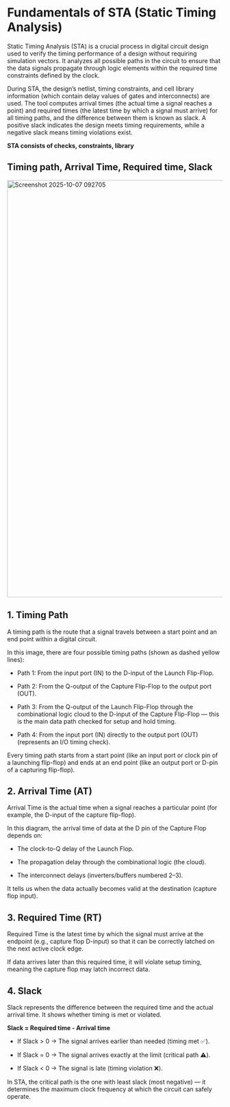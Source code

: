 #  Fundamentals of STA (Static Timing Analysis) 

Static Timing Analysis (STA) is a crucial process in digital circuit design used to verify the timing performance of a design without requiring simulation vectors. It analyzes all possible paths in the circuit to ensure that the data signals propagate through logic elements within the required time constraints defined by the clock.

During STA, the design’s netlist, timing constraints, and cell library information (which contain delay values of gates and interconnects) are used. The tool computes arrival times (the actual time a signal reaches a point) and required times (the latest time by which a signal must arrive) for all timing paths, and the difference between them is known as slack. A positive slack indicates the design meets timing requirements, while a negative slack means timing violations exist.

**STA consists of checks, constraints, library**

## Timing path, Arrival Time, Required time, Slack

<img width="1843" height="973" alt="Screenshot 2025-10-07 092705" src="https://github.com/user-attachments/assets/dfe0a412-75b6-4ea8-b42d-41a13ab2641c" />

## 1. Timing Path

A timing path is the route that a signal travels between a start point and an end point within a digital circuit.

In this image, there are four possible timing paths (shown as dashed yellow lines):

* Path 1: From the input port (IN) to the D-input of the Launch Flip-Flop.

* Path 2: From the Q-output of the Capture Flip-Flop to the output port (OUT).

* Path 3: From the Q-output of the Launch Flip-Flop through the combinational logic cloud to the D-input of the Capture Flip-Flop — this is the main data path checked for setup and hold timing.

* Path 4: From the input port (IN) directly to the output port (OUT) (represents an I/O timing check).

Every timing path starts from a start point (like an input port or clock pin of a launching flip-flop) and ends at an end point (like an output port or D-pin of a capturing flip-flop).

## 2. Arrival Time (AT)

Arrival Time is the actual time when a signal reaches a particular point (for example, the D-input of the capture flip-flop).

In this diagram, the arrival time of data at the D pin of the Capture Flop depends on:

* The clock-to-Q delay of the Launch Flop.

* The propagation delay through the combinational logic (the cloud).

* The interconnect delays (inverters/buffers numbered 2–3).

It tells us when the data actually becomes valid at the destination (capture flop input).

## 3. Required Time (RT)

Required Time is the latest time by which the signal must arrive at the endpoint (e.g., capture flop D-input) so that it can be correctly latched on the next active clock edge.

If data arrives later than this required time, it will violate setup timing, meaning the capture flop may latch incorrect data.

## 4. Slack

Slack represents the difference between the required time and the actual arrival time. It shows whether timing is met or violated.

**Slack = Required time - Arrival time**

* If Slack > 0 → The signal arrives earlier than needed (timing met ✅).

* If Slack = 0 → The signal arrives exactly at the limit (critical path ⚠️).

* If Slack < 0 → The signal is late (timing violation ❌).

In STA, the critical path is the one with least slack (most negative) — it determines the maximum clock frequency at which the circuit can safely operate.

